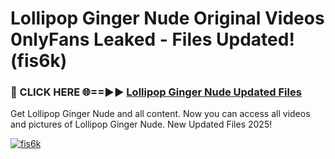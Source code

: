 # Lollipop Ginger Nude Original Videos 0nlyFans Leaked - Files Updated! (fis6k)

<h3>🔴 CLICK HERE 🌐==►► <a href="https://tinyurl.com/5h6xmrr3" rel="nofollow">Lollipop Ginger Nude Updated Files</a></h3>

Get Lollipop Ginger Nude and all content. Now you can access all videos and pictures of Lollipop Ginger Nude. New Updated Files 2025!

[![fis6k](https://i.imgur.com/KVD873Z.gif)](https://tinyurl.com/5h6xmrr3)
